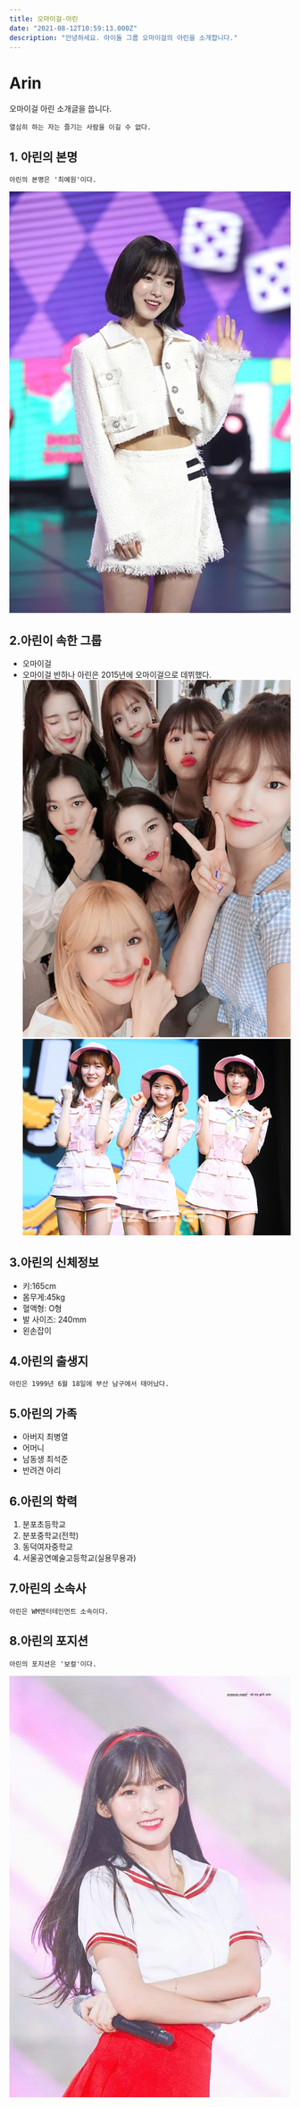 ```yaml
---
title: 오마이걸-아린
date: "2021-08-12T10:59:13.000Z"
description: "안녕하세요. 아이돌 그룹 오마이걸의 아린을 소개합니다."
---
```


# Arin

오마이걸 아린 소개글을 씁니다.

    열심히 하는 자는 즐기는 사람을 이길 수 없다.

## 1. 아린의 본명
    아린의 본명은 '최예원'이다.
![pic2](pic2.jpg "pic title")
## 2.아린이 속한 그룹
- 오마이걸
- 오마이걸 반하나
    아린은 2015년에 오마이걸으로 데뷔했다.
![pic3](pic3.jpg "pic title")
![pic4](pic4.jpg "pic title")

## 3.아린의 신체정보
- 키:165cm
- 몸무게:45kg
- 혈액형: O형
- 발 사이즈: 240mm
- 왼손잡이

## 4.아린의 출생지
    아린은 1999년 6월 18일에 부산 남구에서 태어났다.

## 5.아린의 가족
- 아버지 최병열
- 어머니 
- 남동생 최석준
- 반려견 아리

## 6.아린의 학력
1. 분포초등학교
2. 분포중학교(전학)
3. 동덕여자중학교
4. 서울공연예술고등학교(실용무용과)

## 7.아린의 소속사
    아린은 WM엔터테인먼트 소속이다.

## 8.아린의 포지션
    아린의 포지션은 '보컬'이다.

![pic1](pic1.jpg "pic title")